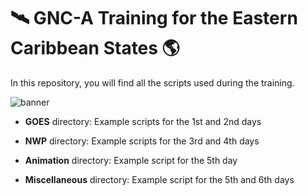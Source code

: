 # 🛰️ GNC-A Training for the Eastern Caribbean States 🌎

In this repository, you will find all the scripts used during the training.

![banner](https://user-images.githubusercontent.com/54595784/232803300-465ec569-97c7-4eed-ae7a-5c924acfb924.png)

- **GOES** directory: Example scripts for the 1st and 2nd days

- **NWP** directory: Example scripts for the 3rd and 4th days

- **Animation** directory: Example script for the 5th day

- **Miscellaneous** directory: Example script for the 5th and 6th days
